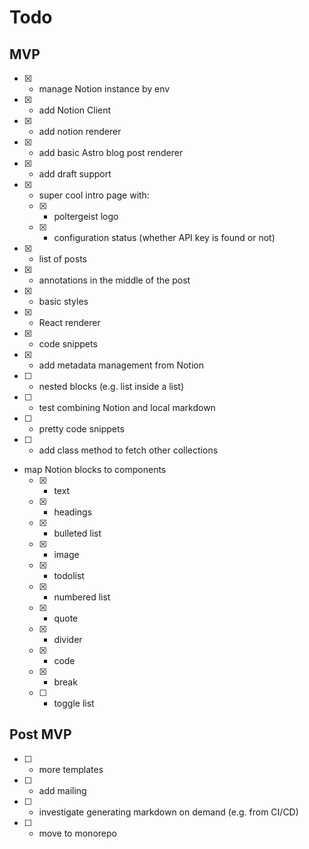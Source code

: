 # Todo

## MVP

- [x] - manage Notion instance by env
- [x] - add Notion Client
- [x] - add notion renderer
- [x] - add basic Astro blog post renderer
- [x] - add draft support
- [x] - super cool intro page with:
  - [x] - poltergeist logo
  - [x] - configuration status (whether API key is found or not)
- [x] - list of posts
- [x] - annotations in the middle of the post
- [x] - basic styles
- [x] - React renderer
- [x] - code snippets
- [x] - add metadata management from Notion
- [ ] - nested blocks (e.g. list inside a list)
- [ ] - test combining Notion and local markdown
- [ ] - pretty code snippets
- [ ] - add class method to fetch other collections
- map Notion blocks to components
  - [x] - text
  - [x] - headings
  - [x] - bulleted list
  - [x] - image
  - [x] - todolist
  - [x] - numbered list
  - [x] - quote
  - [x] - divider
  - [x] - code
  - [x] - break
  - [ ] - toggle list

## Post MVP

- [ ] - more templates
- [ ] - add mailing
- [ ] - investigate generating markdown on demand (e.g. from CI/CD)
- [ ] - move to monorepo
